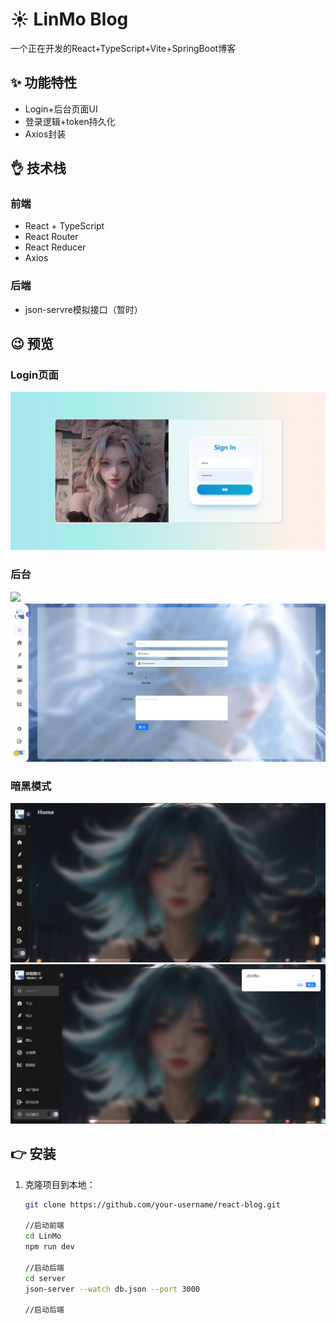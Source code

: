# ☀️ LinMo Blog

  一个正在开发的React+TypeScript+Vite+SpringBoot博客

## ✨ 功能特性

- Login+后台页面UI
- 登录逻辑+token持久化
- Axios封装

## 👌 技术栈

### 前端
- React + TypeScript
- React Router
- React Reducer
- Axios

### 后端
- json-servre模拟接口（暂时）

## 😉 预览

### Login页面
![](./预览图/login.png)

### 后台
![](./预览图/admin1.png)
![](./预览图/admin2.png)

### 暗黑模式
![](./预览图/admin3.png)
![](./预览图/admin4.png)

## 👉 安装

1. 克隆项目到本地：

   ```bash
   git clone https://github.com/your-username/react-blog.git

   //启动前端
   cd LinMo
   npm run dev

   //启动后端
   cd server
   json-server --watch db.json --port 3000   

   //启动后端
